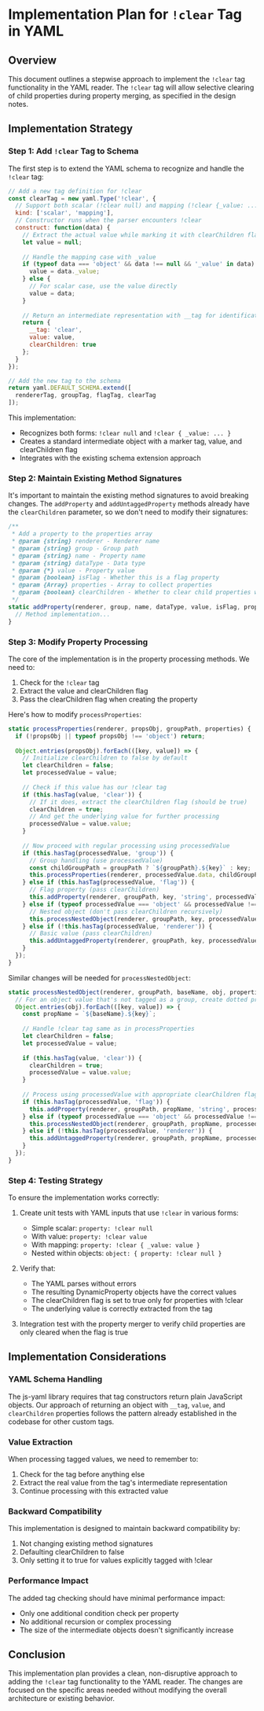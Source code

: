 # Implementation Plan for `!clear` Tag in YAML

## Overview

This document outlines a stepwise approach to implement the `!clear` tag functionality in the YAML reader. The `!clear` tag will allow selective clearing of child properties during property merging, as specified in the design notes.

## Implementation Strategy

### Step 1: Add `!clear` Tag to Schema

The first step is to extend the YAML schema to recognize and handle the `!clear` tag:

```javascript
// Add a new tag definition for !clear
const clearTag = new yaml.Type('!clear', {
  // Support both scalar (!clear null) and mapping (!clear {_value: ...}) forms
  kind: ['scalar', 'mapping'],
  // Constructor runs when the parser encounters !clear
  construct: function(data) {
    // Extract the actual value while marking it with clearChildren flag
    let value = null;
    
    // Handle the mapping case with _value
    if (typeof data === 'object' && data !== null && '_value' in data) {
      value = data._value;
    } else {
      // For scalar case, use the value directly
      value = data;
    }
    
    // Return an intermediate representation with __tag for identification
    return {
      __tag: 'clear',
      value: value,
      clearChildren: true
    };
  }
});

// Add the new tag to the schema
return yaml.DEFAULT_SCHEMA.extend([
  rendererTag, groupTag, flagTag, clearTag
]);
```

This implementation:
- Recognizes both forms: `!clear null` and `!clear { _value: ... }`
- Creates a standard intermediate object with a marker tag, value, and clearChildren flag
- Integrates with the existing schema extension approach

### Step 2: Maintain Existing Method Signatures

It's important to maintain the existing method signatures to avoid breaking changes. The `addProperty` and `addUntaggedProperty` methods already have the `clearChildren` parameter, so we don't need to modify their signatures:

```javascript
/**
 * Add a property to the properties array
 * @param {string} renderer - Renderer name
 * @param {string} group - Group path
 * @param {string} name - Property name
 * @param {string} dataType - Data type
 * @param {*} value - Property value
 * @param {boolean} isFlag - Whether this is a flag property
 * @param {Array} properties - Array to collect properties
 * @param {boolean} clearChildren - Whether to clear child properties when this property is set
 */
static addProperty(renderer, group, name, dataType, value, isFlag, properties, clearChildren = false) {
  // Method implementation...
}
```

### Step 3: Modify Property Processing

The core of the implementation is in the property processing methods. We need to:
1. Check for the `!clear` tag
2. Extract the value and clearChildren flag
3. Pass the clearChildren flag when creating the property

Here's how to modify `processProperties`:

```javascript
static processProperties(renderer, propsObj, groupPath, properties) {
  if (!propsObj || typeof propsObj !== 'object') return;
  
  Object.entries(propsObj).forEach(([key, value]) => {
    // Initialize clearChildren to false by default
    let clearChildren = false;
    let processedValue = value;
    
    // Check if this value has our !clear tag
    if (this.hasTag(value, 'clear')) {
      // If it does, extract the clearChildren flag (should be true)
      clearChildren = true;
      // And get the underlying value for further processing
      processedValue = value.value;
    }
    
    // Now proceed with regular processing using processedValue
    if (this.hasTag(processedValue, 'group')) {
      // Group handling (use processedValue)
      const childGroupPath = groupPath ? `${groupPath}.${key}` : key;
      this.processProperties(renderer, processedValue.data, childGroupPath, properties);
    } else if (this.hasTag(processedValue, 'flag')) {
      // Flag property (pass clearChildren)
      this.addProperty(renderer, groupPath, key, 'string', processedValue.value, true, properties, clearChildren);
    } else if (typeof processedValue === 'object' && processedValue !== null && !this.hasTag(processedValue, 'renderer')) {
      // Nested object (don't pass clearChildren recursively)
      this.processNestedObject(renderer, groupPath, key, processedValue, properties);
    } else if (!this.hasTag(processedValue, 'renderer')) {
      // Basic value (pass clearChildren)
      this.addUntaggedProperty(renderer, groupPath, key, processedValue, properties, clearChildren);
    }
  });
}
```

Similar changes will be needed for `processNestedObject`:

```javascript
static processNestedObject(renderer, groupPath, baseName, obj, properties) {
  // For an object value that's not tagged as a group, create dotted property names
  Object.entries(obj).forEach(([key, value]) => {
    const propName = `${baseName}.${key}`;
    
    // Handle !clear tag same as in processProperties
    let clearChildren = false;
    let processedValue = value;
    
    if (this.hasTag(value, 'clear')) {
      clearChildren = true;
      processedValue = value.value;
    }
    
    // Process using processedValue with appropriate clearChildren flag
    if (this.hasTag(processedValue, 'flag')) {
      this.addProperty(renderer, groupPath, propName, 'string', processedValue.value, true, properties, clearChildren);
    } else if (typeof processedValue === 'object' && processedValue !== null && !processedValue.__tag) {
      this.processNestedObject(renderer, groupPath, propName, processedValue, properties);
    } else if (!this.hasTag(processedValue, 'renderer')) {
      this.addUntaggedProperty(renderer, groupPath, propName, processedValue, properties, clearChildren);
    }
  });
}
```

### Step 4: Testing Strategy

To ensure the implementation works correctly:

1. Create unit tests with YAML inputs that use `!clear` in various forms:
   - Simple scalar: `property: !clear null`
   - With value: `property: !clear value`
   - With mapping: `property: !clear { _value: value }`
   - Nested within objects: `object: { property: !clear null }`

2. Verify that:
   - The YAML parses without errors
   - The resulting DynamicProperty objects have the correct values
   - The clearChildren flag is set to true only for properties with !clear
   - The underlying value is correctly extracted from the tag

3. Integration test with the property merger to verify child properties are only cleared when the flag is true

## Implementation Considerations

### YAML Schema Handling

The js-yaml library requires that tag constructors return plain JavaScript objects. Our approach of returning an object with `__tag`, `value`, and `clearChildren` properties follows the pattern already established in the codebase for other custom tags.

### Value Extraction

When processing tagged values, we need to remember to:
1. Check for the tag before anything else
2. Extract the real value from the tag's intermediate representation
3. Continue processing with this extracted value

### Backward Compatibility

This implementation is designed to maintain backward compatibility by:
1. Not changing existing method signatures
2. Defaulting clearChildren to false
3. Only setting it to true for values explicitly tagged with !clear

### Performance Impact

The added tag checking should have minimal performance impact:
- Only one additional condition check per property
- No additional recursion or complex processing
- The size of the intermediate objects doesn't significantly increase

## Conclusion

This implementation plan provides a clean, non-disruptive approach to adding the `!clear` tag functionality to the YAML reader. The changes are focused on the specific areas needed without modifying the overall architecture or existing behavior. 